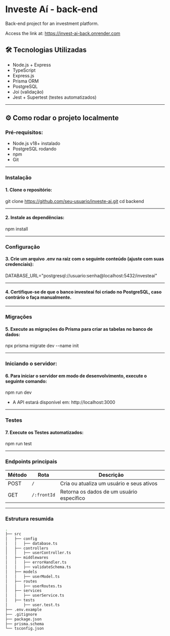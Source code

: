# Investe Aí - back-end

Back-end project for an investment platform.

Access the link at:
https://invest-ai-back.onrender.com

## 🛠️ Tecnologias Utilizadas

- Node.js + Express
- TypeScript
- Express.js
- Prisma ORM
- PostgreSQL
- Joi (validação)
- Jest + Supertest (testes automatizados)

---

## ⚙️ Como rodar o projeto localmente

### Pré-requisitos:
- Node.js v18+ instalado
- PostgreSQL rodando
- npm
- Git

---

### Instalação

#### 1. Clone o repositório:

git clone https://github.com/seu-usuario/investe-ai.git
cd backend

---

#### 2. Instale as dependências:

npm install

---

### Configuração

#### 3. Crie um arquivo .env na raiz com o seguinte conteúdo (ajuste com suas credenciais):

DATABASE_URL="postgresql://usuario:senha@localhost:5432/investeai"

---

#### 4. Certifique-se de que o banco investeai foi criado no PostgreSQL, caso contrário o faça manualmente.

---

### Migrações

#### 5. Execute as migrações do Prisma para criar as tabelas no banco de dados:
 
npx prisma migrate dev --name init

---

### Iniciando o servidor: 

#### 6. Para iniciar o servidor em modo de desenvolvimento, execute o seguinte comando:

npm run dev

- A API estará disponível em: http://localhost:3000

---

### Testes

#### 7. Execute os Testes automatizados:

npm run test

---

### Endpoints principais

| Método | Rota        | Descrição                                 |
| ------ | ----------- | ----------------------------------------- |
| POST   | `/`         | Cria ou atualiza um usuário e seus ativos |
| GET    | `/:frontId` | Retorna os dados de um usuário específico |

---

### Estrutura resumida

```bash
.
├── src
│   ├── config
│   │   ├── database.ts
│   ├── controllers
│   │   ├── userController.ts
│   ├── middlewares
│   │   ├── errorHandler.ts
│   │   ├── validateSchema.ts
│   ├── models
│   │   ├── userModel.ts
│   ├── routes
│   │   ├── userRoutes.ts
│   ├── services
│   │   ├── userService.ts
│   ├── tests
│       ├── user.test.ts
├── .env.example
├── .gitignore
├── package.json
├── prisma.schema
└── tsconfig.json

```
